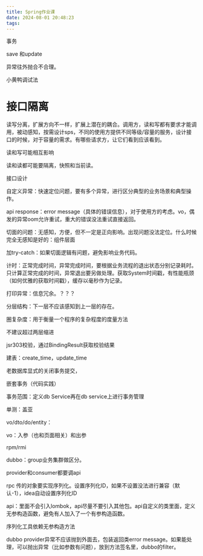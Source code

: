 ```yaml
---
title: Spring作业课
date: 2024-08-01 20:48:23
tags:
---
```




事务

save 和update

异常往外抛合不合理。

小黄鸭调试法

# 接口隔离

读写分离，扩展方向不一样，扩展上潜在的耦合。调用方，读和写都有要求才能调用，被动感知，按需设计sps，不同的使用方提供不同等级/容量的服务，设计接口的时候，对于容量的需求。有哪些请求方，让它们看到应该看到。

读和写可能相互影响

读和读都可能要隔离，快照和当前读。

接口设计

自定义异常：快速定位问题，要有多个异常，进行区分典型的业务场景和典型操作。



api response：error message（具体的错误信息），对于使用方的考虑。vo，偶发的异常oom允许重试，重大的错误没法重试直接返回。

切面的问题：无感知，方便，但不一定是正向影响。出现问题没法定位。什么时候完全无感知是好的：组件层面

加try-catch：如果切面逻辑有问题，避免影响业务代码。

计时：正常完成时间，异常完成时间，要根据业务流程的退出状态分别记录耗时。只计算正常完成的时间，异常退出要另做处理。获取System时间戳，有性能瓶颈（如何优雅的获取时间戳），缓存以毫秒作为记录。



打印异常：信息冗余。？？？

分层结构：下一层不应该感知到上一层的存在。

圈复杂度：用于衡量一个程序的复杂程度的度量方法

不建议超过两层缩进

jsr303校验，通过BindingResult获取校验结果



建表：create_time，update_time

老数据库显式的关闭事务提交，

嵌套事务（代码实践）

事务范围：定义db Service再在db service上进行事务管理



单测：盖亚

vo/dto/do/entity：

vo：入参（也和页面相关）和出参



rpm/rmi

dubbo：group业务集群做区分。

provider和consumer都要调api

rpc 传的对象要实现序列化。设置序列化ID，如果不设置没法进行兼容（默认-1），idea自动设置序列化ID 

api：里面不会引入lombok，api尽量不要引入其他包。api自定义的类里面，定义无参构造函数，避免有人加入了一个有参构造函数。

序列化工具依赖无参构造方法

dubbo provider异常不应该抛到外面去，包装返回类error message。如果能处理，可以抛出异常（比如参数有问题），放到方法签名里，dubbo的filter。



